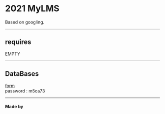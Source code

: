 # 2021 MyLMS

Based on googling.

---

## requires

EMPTY

---

## DataBases

[form](https://aquerytool.com:443/aquerymain/index/?rurl=9877ee44-de67-4796-9789-9973523e7f3a)<br>
password : m5ca73

---

#### Made by
